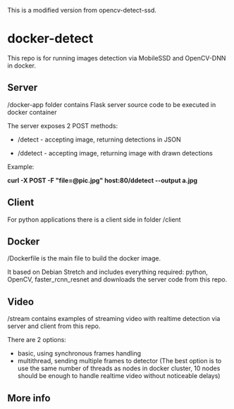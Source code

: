 This is a modified version from opencv-detect-ssd.

# docker-detect
This repo is for running images detection via MobileSSD and OpenCV-DNN in docker.

## Server
/docker-app folder contains Flask server source code to be executed in docker container

The server exposes 2 POST methods:

* /detect - accepting image, returning detections in JSON

* /ddetect - accepting image, returning image with drawn detections


Example:

__curl -X POST -F "file=@pic.jpg" host:80/ddetect --output a.jpg__

## Client
For python applications there is a client side in folder /client

## Docker
/Dockerfile is the main file to build the docker image. 

It based on Debian Stretch and includes everything required: python, OpenCV, faster_rcnn_resnet and downloads the server code from this repo.


## Video
/stream contains examples of streaming video with realtime detection via server and client from this repo.

There are 2 options:

* basic, using synchronous frames handling
* multithread, sending multiple frames to detector (The best option is to use the same number of threads as nodes in docker cluster, 10 nodes should be enough to handle realtime video without noticeable delays)

## More info




